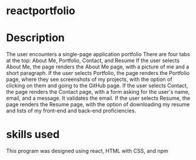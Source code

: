 # reactportfolio

# Description

The user encounters a single-page application portfolio
There are four tabs at the top: About Me, Portfolio, Contact, and Resume
If the user selects About Me, the page renders the About Me page, with a picture of me and a short paragraph.
If the user selects Portfolio, the page renders the Portfolio page, where they see screenshots of my projects, with the option of clicking on them and going to the GitHub page.
If the user selects Contact, the page renders the Contact page, with a form asking for the user's name, email, and a message.  It validates the email.
If the user selects Resume, the page renders the Resume page, with the option of downloading my resume and lists of my front-end and back-end proficiencies.

# skills used
This program was designed using react, HTML with CSS, and npm
